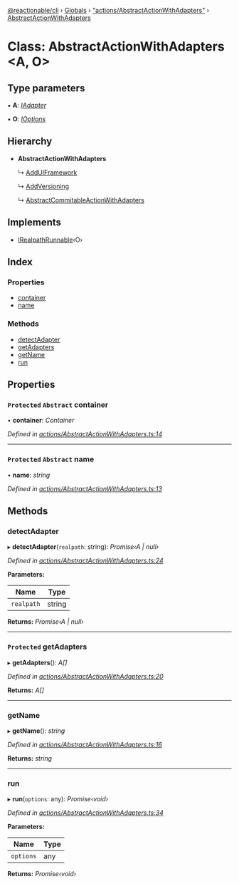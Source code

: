 [@reactionable/cli](../README.md) › [Globals](../globals.md) › ["actions/AbstractActionWithAdapters"](../modules/_actions_abstractactionwithadapters_.md) › [AbstractActionWithAdapters](_actions_abstractactionwithadapters_.abstractactionwithadapters.md)

# Class: AbstractActionWithAdapters <**A, O**>

## Type parameters

▪ **A**: *[IAdapter](../interfaces/_actions_iadapter_.iadapter.md)*

▪ **O**: *[IOptions](../modules/_actions_irunnable_.md#ioptions)*

## Hierarchy

* **AbstractActionWithAdapters**

  ↳ [AddUIFramework](_actions_add_ui_framework_adduiframework_.adduiframework.md)

  ↳ [AddVersioning](_actions_add_versioning_addversioning_.addversioning.md)

  ↳ [AbstractCommitableActionWithAdapters](_actions_abstractcommitableactionwithadapters_.abstractcommitableactionwithadapters.md)

## Implements

* [IRealpathRunnable](../interfaces/_actions_irealpathrunnable_.irealpathrunnable.md)‹O›

## Index

### Properties

* [container](_actions_abstractactionwithadapters_.abstractactionwithadapters.md#protected-abstract-container)
* [name](_actions_abstractactionwithadapters_.abstractactionwithadapters.md#protected-abstract-name)

### Methods

* [detectAdapter](_actions_abstractactionwithadapters_.abstractactionwithadapters.md#detectadapter)
* [getAdapters](_actions_abstractactionwithadapters_.abstractactionwithadapters.md#protected-getadapters)
* [getName](_actions_abstractactionwithadapters_.abstractactionwithadapters.md#getname)
* [run](_actions_abstractactionwithadapters_.abstractactionwithadapters.md#run)

## Properties

### `Protected` `Abstract` container

• **container**: *Container*

*Defined in [actions/AbstractActionWithAdapters.ts:14](https://github.com/neilime/reactionable-cli/blob/86c13e3/src/actions/AbstractActionWithAdapters.ts#L14)*

___

### `Protected` `Abstract` name

• **name**: *string*

*Defined in [actions/AbstractActionWithAdapters.ts:13](https://github.com/neilime/reactionable-cli/blob/86c13e3/src/actions/AbstractActionWithAdapters.ts#L13)*

## Methods

###  detectAdapter

▸ **detectAdapter**(`realpath`: string): *Promise‹A | null›*

*Defined in [actions/AbstractActionWithAdapters.ts:24](https://github.com/neilime/reactionable-cli/blob/86c13e3/src/actions/AbstractActionWithAdapters.ts#L24)*

**Parameters:**

Name | Type |
------ | ------ |
`realpath` | string |

**Returns:** *Promise‹A | null›*

___

### `Protected` getAdapters

▸ **getAdapters**(): *A[]*

*Defined in [actions/AbstractActionWithAdapters.ts:20](https://github.com/neilime/reactionable-cli/blob/86c13e3/src/actions/AbstractActionWithAdapters.ts#L20)*

**Returns:** *A[]*

___

###  getName

▸ **getName**(): *string*

*Defined in [actions/AbstractActionWithAdapters.ts:16](https://github.com/neilime/reactionable-cli/blob/86c13e3/src/actions/AbstractActionWithAdapters.ts#L16)*

**Returns:** *string*

___

###  run

▸ **run**(`options`: any): *Promise‹void›*

*Defined in [actions/AbstractActionWithAdapters.ts:34](https://github.com/neilime/reactionable-cli/blob/86c13e3/src/actions/AbstractActionWithAdapters.ts#L34)*

**Parameters:**

Name | Type |
------ | ------ |
`options` | any |

**Returns:** *Promise‹void›*

